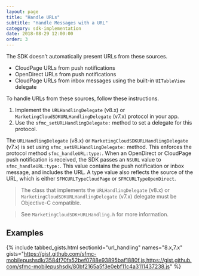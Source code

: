 ```yaml
---
layout: page
title: "Handle URLs"
subtitle: "Handle Messages with a URL"
category: sdk-implementation
date: 2018-08-29 12:00:00
order: 3
---
```


The SDK doesn’t automatically present URLs from these sources.
* CloudPage URLs from push notifications
* OpenDirect URLs from push notifications
* CloudPage URLs from inbox messages using the built-in `UITableView` delegate

To handle URLs from these sources, follow these instructions.

1. Implement the `URLHandlingDelegate` (v8.x) or `MarketingCloudSDKURLHandlingDelegate` (v7.x) protocol in your app.
2. Use the `sfmc_setURLHandlingDelegate:` method to set a delegate for this protocol.

The `URLHandlingDelegate` (v8.x) or `MarketingCloudSDKURLHandlingDelegate` (v7.x) is set using `sfmc_setURLHandlingDelegate:` method. This enforces the protocol method `sfmc_handleURL:type:`. When an OpenDirect or CloudPage push notification is received, the SDK passes an `NSURL` value to `sfmc_handleURL:type:`. This value contains the push notification or inbox message, and includes the URL. A type value also reflects the source of the URL, which is either `SFMCURLTypeCloudPage` or `SFMCURLTypeOpenDirect`.

> The class that implements the `URLHandlingDelegate` (v8.x) or `MarketingCloudSDKURLHandlingDelegate` (v7.x) delegate must be Objective-C compatible.

> See `MarketingCloudSDK+URLHandling.h` for more information.

## Examples

{% include tabbed_gists.html sectionId="url_handling" names="8.x,7.x" gists="https://gist.github.com/sfmc-mobilepushsdk/3584f70fa52bef0788e93895baf1880f.js,https://gist.github.com/sfmc-mobilepushsdk/80bf2165a5f3e0ebf11c4a3111437238.js" %}
